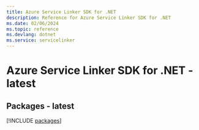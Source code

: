 ```yaml
---
title: Azure Service Linker SDK for .NET
description: Reference for Azure Service Linker SDK for .NET
ms.date: 02/06/2024
ms.topic: reference
ms.devlang: dotnet
ms.service: servicelinker
---
```

# Azure Service Linker SDK for .NET - latest
## Packages - latest
[!INCLUDE [packages](service-linker-index.md)]